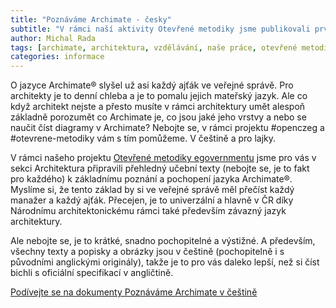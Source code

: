 ```yaml
---
title: "Poznáváme Archimate - česky"
subtitle: "V rámci naší aktivity Otevřené metodiky jsme publikovali první verzi učebních textů v češtiné o jazyce Archimate pro nearchitekty."
author: Michal Rada
tags: [archimate, architektura, vzdělávání, naše práce, otevřené metodiky, Aktivity, Znalosti]
categories: informace
---
```


O jazyce Archimate® slyšel už asi každý ajťák ve veřejné správě. Pro architekty je to denní chleba a je to pomalu jejich mateřský jazyk. Ale co když architekt nejste a přesto musíte v rámci architektury umět alespoň základně porozumět co Archimate je, co jsou jaké jeho vrstvy a nebo se naučit číst diagramy v Archimate? Nebojte se, v rámci projektu #openczeg a #otevrene-metodiky vám s tím pomůžeme. V češtině a pro lajky.

V rámci našeho projektu [Otevřené metodiky egovernmentu](http://openczeg.github.io/otevrene-metodiky) jsme pro vás v sekci Architektura připravili přehledný učební texty (nebojte se, je to fakt pro každého) k základnímu poznání a pochopení jazyka Archimate®. Myslíme si, že tento základ by si ve veřejné správě měl přečíst každý manažer a každý ajťák. Přecejen, je to univerzální a hlavně v ČR díky Národnímu architektonickému rámci také především závazný jazyk architektury.

Ale nebojte se, je to krátké, snadno pochopitelné a výstižné. A především, všechny texty a popisky a obrázky jsou v češtině (pochopitelně i s původními anglickými originály), takže je to pro vás daleko lepší, než si číst bichli s oficiální specifikací v angličtině.


[Podívejte se na dokumenty Poznáváme Archimate v češtině](https://openczeg.github.io//otevrene-metodiky/architektura/poznavame-archimate/)